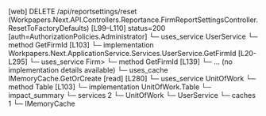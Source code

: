 [web] DELETE /api/reportsettings/reset  (Workpapers.Next.API.Controllers.Reportance.FirmReportSettingsController.ResetToFactoryDefaults)  [L99–L110] status=200 [auth=AuthorizationPolicies.Administrator]
  └─ uses_service UserService
    └─ method GetFirmId [L103]
      └─ implementation Workpapers.Next.ApplicationService.Services.UserService.GetFirmId [L20-L295]
        └─ uses_service Firm>
          └─ method GetFirmId [L139]
            └─ ... (no implementation details available)
        └─ uses_cache IMemoryCache.GetOrCreate [read] [L280]
  └─ uses_service UnitOfWork
    └─ method Table [L103]
      └─ implementation UnitOfWork.Table
  └─ impact_summary
    └─ services 2
      └─ UnitOfWork
      └─ UserService
    └─ caches 1
      └─ IMemoryCache

